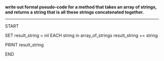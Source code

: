 **write out formal pseudo-code for a method that takes an array of strings, and returns a string that is all those strings concatenated together.**
***

START

SET result_string = nil
EACH string in array_of_strings
  result_string += string

PRINT result_string

END
